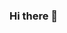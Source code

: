 ### Hi there 👋

<!--
**unfriendly/unfriendly** is a ✨ _special_ ✨ repository because its `README.md` (this file) appears on your GitHub profile.

![unfriendly's github stats](https://github-profile-stats.vercel.app/api?username=unfriendly&count_private=true&&theme=algolia&show_icons=true&show_owner)

Here are some ideas to get you started:

- 🔭 I’m currently working on ...
- 🌱 I’m currently learning ...
- 👯 I’m looking to collaborate on ...
- 🤔 I’m looking for help with ...
- 💬 Ask me about ...
- 📫 How to reach me: ...
- 😄 Pronouns: ...
- ⚡ Fun fact: ...
-->
